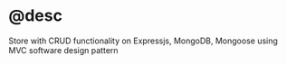 # @desc 

Store with CRUD functionality on Expressjs, MongoDB, Mongoose using MVC software design pattern
